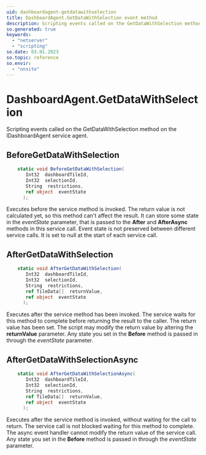 ```yaml
---
uid: dashboardagent-getdatawithselection
title: DashboardAgent.GetDataWithSelection event method
description: Scripting events called on the GetDataWithSelection method on the DashboardAgent service agent.
so.generated: true
keywords:
  - "netserver"
  - "scripting"
so.date: 03.01.2023
so.topic: reference
so.envir:
  - "onsite"
---
```

# DashboardAgent.GetDataWithSelection

Scripting events called on the <see cref='M:SuperOffice.CRM.Services.IDashboardAgent.GetDataWithSelection'>GetDataWithSelection</see> method on the <see cref='IDashboardAgent'>IDashboardAgent</see>  service agent.

## BeforeGetDataWithSelection
```cs
    static void BeforeGetDataWithSelection(
       Int32  dashboardTileId,
       Int32  selectionId,
       String  restrictions,
       ref object  eventState
      );
```
Executes before the service method is invoked.
The return value is not calculated yet, so this method can't affect the result.
It can store some state in the *eventState* parameter, that is passed to the **After** and **AfterAsync** methods in this service call.
Event state is not preserved between different service calls. It is set to null at the start of each service call.
## AfterGetDataWithSelection
```cs
    static void AfterGetDataWithSelection(
       Int32  dashboardTileId,
       Int32  selectionId,
       String  restrictions,
       ref TileData[]  returnValue,
       ref object  eventState
      );
```
Executes after the service method has been invoked. The service waits for this method to complete before returning the result to the caller.
The return value has been set. The script may modify the return value by altering the **returnValue** parameter.
Any state you set in the **Before** method is passed in through the *eventState* parameter.
## AfterGetDataWithSelectionAsync
```cs
    static void AfterGetDataWithSelectionAsync(
       Int32  dashboardTileId,
       Int32  selectionId,
       String  restrictions,
       ref TileData[]  returnValue,
       ref object  eventState
      );
```
Executes after the service method is invoked, without waiting for the call to return.
The service call is not blocked waiting for this method to complete.
The async event handler cannot modify the return value of the service call.
Any state you set in the **Before** method is passed in through the *eventState* parameter.

